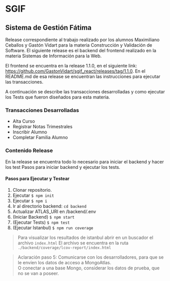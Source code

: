 # SGIF
## Sistema de Gestión Fátima

Release correspondiente al trabajo realizado por los alumnos Maximiliano Ceballos y Gastón Vidart para la materia Construcción y Validación de Software. El siguiente release es el backend del frontend realizado en la materia Sistemas de Información para la Web. 

El frontend se encuentra en la release 1.1.0, en el siguiente link: https://github.com/GastonVidart/sgif_react/releases/tag/1.1.0. En el README.md de esa release se encuentran las instrucciones para ejecutar las transacciones.

A continuación se describe las transacciones desarrolladas y como ejecutar los Tests que fueron diseñados para esta materia.

### Transacciones Desarrolladas
*  Alta Curso
*  Registrar Notas Trimestrales
*  Inscribir Alumno
*  Completar Familia Alumno

### Contenido Release
  
En la release se encuentra todo lo necesario para iniciar el backend y hacer los test
Pasos para iniciar backend y ejecutar los tests.

#### Pasos para Ejecutar y Testear
  1. Clonar repositorio.
  2. Ejecutar `$ npm init`
  3. Ejecutar `$ npm i`
  4. Ir al directorio backend: `cd backend`
  5. Actualizar ATLAS_URI en /backend/.env
  6. (Iniciar Backend) `$ npm start`
  7. (Ejecutar Tests)  `$ npm test`
  8. (Ejecutar Istanbul) `$ npm run coverage`    
  >Para visualizar los resultados de istanbul abrir en un buscador el archivo `index.html`
  El archivo se encuentra en la ruta `./backend/coverage/lcov-report/index.html`

  > Aclaración paso 5: Comunicarse con los desarrolladores, para que se le envíen los datos de acceso a MongoAtlas.    
  O conectar a una base Mongo, considerar los datos de prueba, que no se van a poseer.